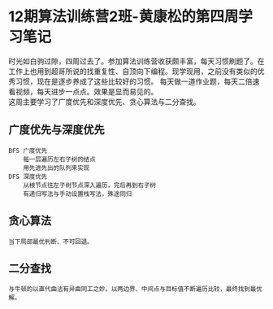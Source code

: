 # 12期算法训练营2班-黄康松的第四周学习笔记
时光如白驹过隙，四周过去了。参加算法训练营收获颇丰富，每天习惯刷题了。在工作上也用到超哥所说的找重复性、自顶向下编程。现学现用，之前没有类似的优秀习惯，现在是逐步养成了这些比较好的习惯。
每天做一道作业题，每天二倍速看视频，每天进步一点点。效果是显而易见的。  
这周主要学习了广度优先和深度优先、贪心算法与二分查找。
## 广度优先与深度优先
    BFS 广度优先
        每一层遍历左右子树的结点
        用先进先出的队列来实现
    DFS 深度优先
        从根节点往左子树节点深入遍历，完后再到右子树
        有递归写法与手动设置栈写法，殊途同归
## 贪心算法
    当下局部最优判断、不可回退。
## 二分查找
    与牛顿的以直代曲法有异曲同工之妙。以两边界、中间点与目标值不断遍历比较，最终找到最优解。
